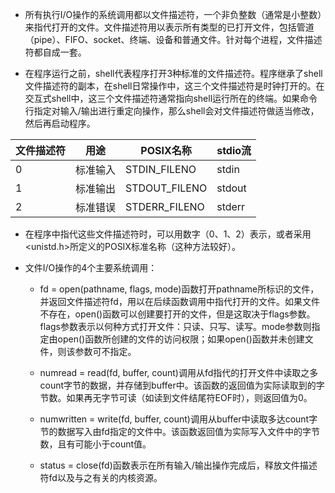- 所有执行I/O操作的系统调用都以文件描述符，一个非负整数（通常是小整数）来指代打开的文件。文件描述符用以表示所有类型的已打开文件，包括管道（pipe）、FIFO、socket、终端、设备和普通文件。针对每个进程，文件描述符都自成一套。

- 在程序运行之前，shell代表程序打开3种标准的文件描述符。程序继承了shell文件描述符的副本，在shell日常操作中，这三个文件描述符是时钟打开的。在交互式shell中，这三个文件描述符通常指向shell运行所在的终端。如果命令行指定对输入/输出进行重定向操作，那么shell会对文件描述符做适当修改，然后再启动程序。
 
 | 文件描述符 | 用途 | POSIX名称 | stdio流 |
 | --------- | ------- | ------ | ------ |
 | 0 | 标准输入 | STDIN_FILENO | stdin |
 | 1 | 标准输出 | STDOUT_FILENO | stdout |
 | 2 | 标准错误 | STDERR_FILENO | stderr |

- 在程序中指代这些文件描述符时，可以用数字（0、1、2）表示，或者采用<unistd.h>所定义的POSIX标准名称（这种方法较好）。

- 文件I/O操作的4个主要系统调用：
	- fd = open(pathname, flags, mode)函数打开pathname所标识的文件，并返回文件描述符fd，用以在后续函数调用中指代打开的文件。如果文件不存在，open()函数可以创建要打开的文件，但是这取决于flags参数。flags参数表示以何种方式打开文件：只读、只写、读写。mode参数则指定由open()函数所创建的文件的访问权限；如果open()函数并未创建文件，则该参数可不指定。

	- numread = read(fd, buffer, count)调用从fd指代的打开文件中读取之多count字节的数据，并存储到buffer中。该函数的返回值为实际读取到的字节数。如果再无字节可读（如读到文件结尾符EOF时），则返回值为0。

	- numwritten = write(fd, buffer, count)调用从buffer中读取多达count字节的数据写入由fd指定的文件中。该函数返回值为实际写入文件中的字节数，且有可能小于count值。

	- status = close(fd)函数表示在所有输入/输出操作完成后，释放文件描述符fd以及与之有关的内核资源。

